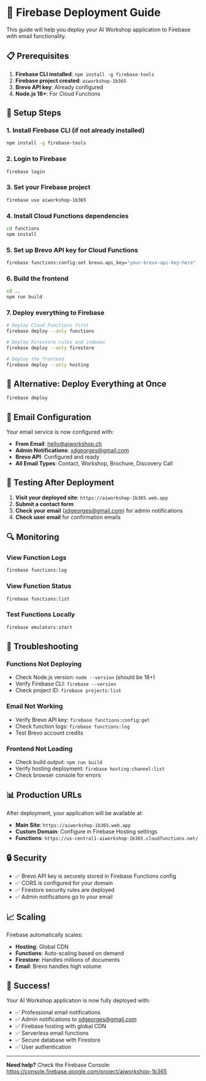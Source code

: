 # 🚀 Firebase Deployment Guide

This guide will help you deploy your AI Workshop application to Firebase with email functionality.

## 📋 Prerequisites

1. **Firebase CLI installed**: `npm install -g firebase-tools`
2. **Firebase project created**: `aiworkshop-1b365`
3. **Brevo API key**: Already configured
4. **Node.js 18+**: For Cloud Functions

## 🔧 Setup Steps

### 1. Install Firebase CLI (if not already installed)
```bash
npm install -g firebase-tools
```

### 2. Login to Firebase
```bash
firebase login
```

### 3. Set your Firebase project
```bash
firebase use aiworkshop-1b365
```

### 4. Install Cloud Functions dependencies
```bash
cd functions
npm install
```

### 5. Set up Brevo API key for Cloud Functions
```bash
firebase functions:config:set brevo.api_key="your-brevo-api-key-here"
```

### 6. Build the frontend
```bash
cd ..
npm run build
```

### 7. Deploy everything to Firebase
```bash
# Deploy Cloud Functions first
firebase deploy --only functions

# Deploy Firestore rules and indexes
firebase deploy --only firestore

# Deploy the frontend
firebase deploy --only hosting
```

## 🎯 Alternative: Deploy Everything at Once
```bash
firebase deploy
```

## 📧 Email Configuration

Your email service is now configured with:
- **From Email**: hello@aiworkshop.ch
- **Admin Notifications**: xdgeorges@gmail.com
- **Brevo API**: Configured and ready
- **All Email Types**: Contact, Workshop, Brochure, Discovery Call

## 🧪 Testing After Deployment

1. **Visit your deployed site**: `https://aiworkshop-1b365.web.app`
2. **Submit a contact form**
3. **Check your email** (xdgeorges@gmail.com) for admin notifications
4. **Check user email** for confirmation emails

## 🔍 Monitoring

### View Function Logs
```bash
firebase functions:log
```

### View Function Status
```bash
firebase functions:list
```

### Test Functions Locally
```bash
firebase emulators:start
```

## 🚨 Troubleshooting

### Functions Not Deploying
- Check Node.js version: `node --version` (should be 18+)
- Verify Firebase CLI: `firebase --version`
- Check project ID: `firebase projects:list`

### Email Not Working
- Verify Brevo API key: `firebase functions:config:get`
- Check function logs: `firebase functions:log`
- Test Brevo account credits

### Frontend Not Loading
- Check build output: `npm run build`
- Verify hosting deployment: `firebase hosting:channel:list`
- Check browser console for errors

## 📊 Production URLs

After deployment, your application will be available at:
- **Main Site**: `https://aiworkshop-1b365.web.app`
- **Custom Domain**: Configure in Firebase Hosting settings
- **Functions**: `https://us-central1-aiworkshop-1b365.cloudfunctions.net/`

## 🔒 Security

- ✅ Brevo API key is securely stored in Firebase Functions config
- ✅ CORS is configured for your domain
- ✅ Firestore security rules are deployed
- ✅ Admin notifications go to your email

## 📈 Scaling

Firebase automatically scales:
- **Hosting**: Global CDN
- **Functions**: Auto-scaling based on demand
- **Firestore**: Handles millions of documents
- **Email**: Brevo handles high volume

## 🎉 Success!

Your AI Workshop application is now fully deployed with:
- ✅ Professional email notifications
- ✅ Admin notifications to xdgeorges@gmail.com
- ✅ Firebase hosting with global CDN
- ✅ Serverless email functions
- ✅ Secure database with Firestore
- ✅ User authentication

---

**Need help?** Check the Firebase Console: https://console.firebase.google.com/project/aiworkshop-1b365
